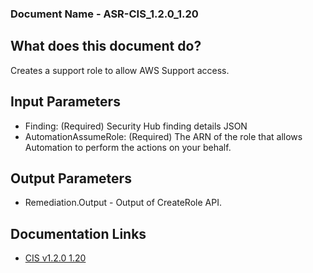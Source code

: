 ### Document Name - ASR-CIS_1.2.0_1.20

## What does this document do?
Creates a support role to allow AWS Support access.

## Input Parameters
* Finding: (Required) Security Hub finding details JSON
* AutomationAssumeRole: (Required) The ARN of the role that allows Automation to perform the actions on your behalf.

## Output Parameters
* Remediation.Output - Output of CreateRole API.

## Documentation Links
* [CIS v1.2.0 1.20](https://docs.aws.amazon.com/securityhub/latest/userguide/securityhub-cis-controls.html#securityhub-cis-controls-1.20)
